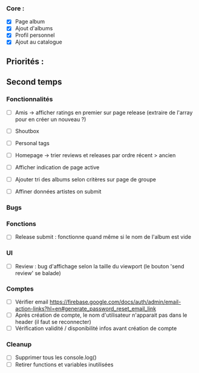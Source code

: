 ### Core :
- [X] Page album
- [x] Ajout d'albums
- [X] Profil personnel
- [X] Ajout au catalogue

## Priorités :

## Second temps
### Fonctionnalités
- [ ] Amis -> afficher ratings en premier sur page release (extraire de l'array pour en créer un nouveau ?)
- [ ] Shoutbox
- [ ] Personal tags
- [ ] Homepage -> trier reviews et releases par ordre récent > ancien
- [ ] Afficher indication de page active
- [ ] Ajouter tri des albums selon critères sur page de groupe
- [ ] Affiner données artistes on submit



### Bugs

### Fonctions
- [ ] Release submit : fonctionne quand même si le nom de l'album est vide

### UI
- [ ] Review : bug d'affichage selon la taille du viewport (le bouton 'send review' se balade)

### Comptes
- [ ] Vérifier email https://firebase.google.com/docs/auth/admin/email-action-links?hl=en#generate_password_reset_email_link
- [ ] Après création de compte, le nom d'utilisateur n'apparait pas dans le header (il faut se reconnecter)
- [ ] Vérification validité / disponibilité infos avant création de compte

### Cleanup
- [ ] Supprimer tous les console.log()
- [ ] Retirer functions et variables inutilisées